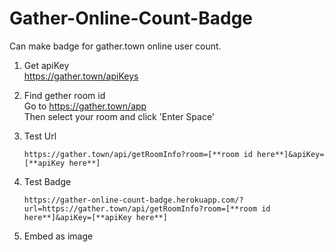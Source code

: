 # Gather-Online-Count-Badge

Can make badge for gather.town online user count.

1. Get apiKey  
    https://gather.town/apiKeys  
2. Find gether room id  
    Go to https://gather.town/app  
    Then select your room and click 'Enter Space'

3. Test Url
    ```
    https://gather.town/api/getRoomInfo?room=[**room id here**]&apiKey=[**apiKey here**]
    ```
4. Test Badge
    ```
    https://gather-online-count-badge.herokuapp.com/?url=https://gather.town/api/getRoomInfo?room=[**room id here**]&apiKey=[**apiKey here**]
    ```
5. Embed as image  